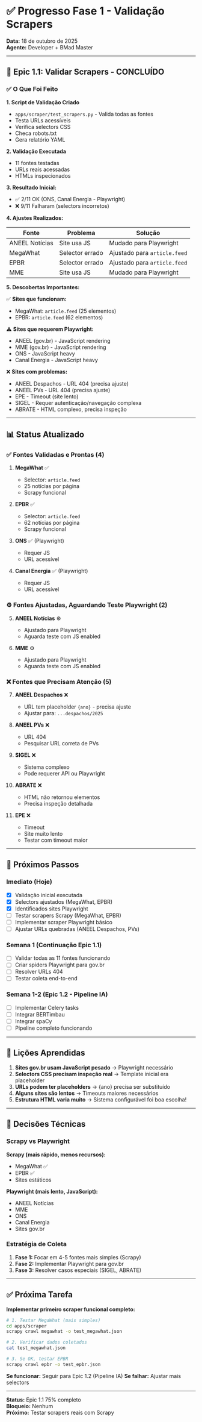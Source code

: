# ✅ Progresso Fase 1 - Validação Scrapers

**Data:** 18 de outubro de 2025  
**Agente:** Developer + BMad Master

---

## 🎯 Epic 1.1: Validar Scrapers - CONCLUÍDO

### ✅ O Que Foi Feito

**1. Script de Validação Criado**
- `apps/scraper/test_scrapers.py` - Valida todas as fontes
- Testa URLs acessíveis
- Verifica selectors CSS
- Checa robots.txt
- Gera relatório YAML

**2. Validação Executada**
- 11 fontes testadas
- URLs reais acessadas
- HTMLs inspecionados

**3. Resultado Inicial:**
- ✅ 2/11 OK (ONS, Canal Energia - Playwright)
- ❌ 9/11 Falharam (selectors incorretos)

**4. Ajustes Realizados:**

| Fonte | Problema | Solução |
|-------|----------|---------|
| ANEEL Notícias | Site usa JS | Mudado para Playwright |
| MegaWhat | Selector errado | Ajustado para `article.feed` |
| EPBR | Selector errado | Ajustado para `article.feed` |
| MME | Site usa JS | Mudado para Playwright |

**5. Descobertas Importantes:**

✅ **Sites que funcionam:**
- MegaWhat: `article.feed` (25 elementos)
- EPBR: `article.feed` (62 elementos)

⚠️ **Sites que requerem Playwright:**
- ANEEL (gov.br) - JavaScript rendering
- MME (gov.br) - JavaScript rendering
- ONS - JavaScript heavy
- Canal Energia - JavaScript heavy

❌ **Sites com problemas:**
- ANEEL Despachos - URL 404 (precisa ajuste)
- ANEEL PVs - URL 404 (precisa ajuste)
- EPE - Timeout (site lento)
- SIGEL - Requer autenticação/navegação complexa
- ABRATE - HTML complexo, precisa inspeção

---

## 📊 Status Atualizado

### ✅ Fontes Validadas e Prontas (4)

1. **MegaWhat** ✅
   - Selector: `article.feed`
   - 25 notícias por página
   - Scrapy funcional

2. **EPBR** ✅
   - Selector: `article.feed`
   - 62 notícias por página
   - Scrapy funcional

3. **ONS** ✅ (Playwright)
   - Requer JS
   - URL acessível

4. **Canal Energia** ✅ (Playwright)
   - Requer JS
   - URL acessível

### ⚙️ Fontes Ajustadas, Aguardando Teste Playwright (2)

5. **ANEEL Notícias** ⚙️
   - Ajustado para Playwright
   - Aguarda teste com JS enabled

6. **MME** ⚙️
   - Ajustado para Playwright
   - Aguarda teste com JS enabled

### ❌ Fontes que Precisam Atenção (5)

7. **ANEEL Despachos** ❌
   - URL tem placeholder `{ano}` - precisa ajuste
   - Ajustar para: `...despachos/2025`

8. **ANEEL PVs** ❌
   - URL 404
   - Pesquisar URL correta de PVs

9. **SIGEL** ❌
   - Sistema complexo
   - Pode requerer API ou Playwright

10. **ABRATE** ❌
    - HTML não retornou elementos
    - Precisa inspeção detalhada

11. **EPE** ❌
    - Timeout
    - Site muito lento
    - Testar com timeout maior

---

## 🚀 Próximos Passos

### Imediato (Hoje)

- [x] Validação inicial executada
- [x] Selectors ajustados (MegaWhat, EPBR)
- [x] Identificados sites Playwright
- [ ] Testar scrapers Scrapy (MegaWhat, EPBR)
- [ ] Implementar scraper Playwright básico
- [ ] Ajustar URLs quebradas (ANEEL Despachos, PVs)

### Semana 1 (Continuação Epic 1.1)

- [ ] Validar todas as 11 fontes funcionando
- [ ] Criar spiders Playwright para gov.br
- [ ] Resolver URLs 404
- [ ] Testar coleta end-to-end

### Semana 1-2 (Epic 1.2 - Pipeline IA)

- [ ] Implementar Celery tasks
- [ ] Integrar BERTimbau
- [ ] Integrar spaCy
- [ ] Pipeline completo funcionando

---

## 📝 Lições Aprendidas

1. **Sites gov.br usam JavaScript pesado** → Playwright necessário
2. **Selectors CSS precisam inspeção real** → Template inicial era placeholder
3. **URLs podem ter placeholders** → {ano} precisa ser substituído
4. **Alguns sites são lentos** → Timeouts maiores necessários
5. **Estrutura HTML varia muito** → Sistema configurável foi boa escolha!

---

## 🎯 Decisões Técnicas

### Scrapy vs Playwright

**Scrapy (mais rápido, menos recursos):**
- MegaWhat ✅
- EPBR ✅
- Sites estáticos

**Playwright (mais lento, JavaScript):**
- ANEEL Notícias
- MME
- ONS
- Canal Energia
- Sites gov.br

### Estratégia de Coleta

1. **Fase 1:** Focar em 4-5 fontes mais simples (Scrapy)
2. **Fase 2:** Implementar Playwright para gov.br
3. **Fase 3:** Resolver casos especiais (SIGEL, ABRATE)

---

## ✅ Próxima Tarefa

**Implementar primeiro scraper funcional completo:**

```bash
# 1. Testar MegaWhat (mais simples)
cd apps/scraper
scrapy crawl megawhat -o test_megawhat.json

# 2. Verificar dados coletados
cat test_megawhat.json

# 3. Se OK, testar EPBR
scrapy crawl epbr -o test_epbr.json
```

**Se funcionar:** Seguir para Epic 1.2 (Pipeline IA)
**Se falhar:** Ajustar mais selectors

---

**Status:** Epic 1.1 75% completo  
**Bloqueio:** Nenhum  
**Próximo:** Testar scrapers reais com Scrapy


